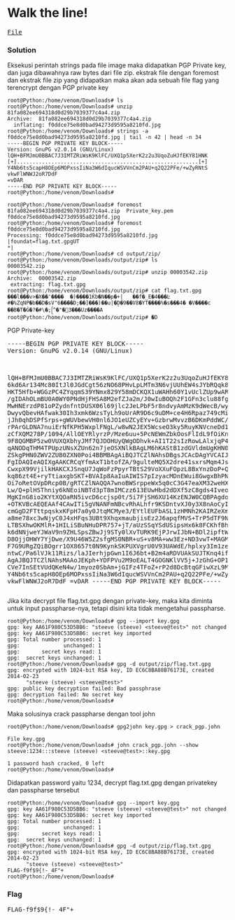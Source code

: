 <h1><b>Walk the line!</h1></b>
<pre>
<a href="https://ringzer0ctf.com/files/81fa082ee694318d0d29b7039377c4a4.zip">File</a>
</pre>
</b><h3>Solution</h3></b>
<p>Eksekusi perintah strings pada file image maka didapatkan PGP Private key, dan juga dibawahnya raw bytes dari file zip. ekstrak file dengan foremost dan ekstrak file zip yang 
didapatkan maka akan ada sebuah file flag yang terencrypt dengan PGP private key</p>

```console
root@Python:/home/venom/Downloads# ls
root@Python:/home/venom/Downloads# unzip 81fa082ee694318d0d29b7039377c4a4.zip 
Archive:  81fa082ee694318d0d29b7039377c4a4.zip
  inflating: f0ddce75e8d0bad94273d9595a8210fd.jpg  
root@Python:/home/venom/Downloads# strings -a f0ddce75e8d0bad94273d9595a8210fd.jpg | tail -n 42 | head -n 34
-----BEGIN PGP PRIVATE KEY BLOCK-----
Version: GnuPG v2.0.14 (GNU/Linux)
lQH+BFMJmU0BBAC7J3IMTZRiWsK9KlFC/UXQ1p5XerK2z2u3UqoZuHJfEKY81HNK
[+]..........................................................[+]
Y4Nb6ts5capH8OEp6MOPxssIiNa3W6dIqucWSVVnCm2PAU+q2Q22PFe/+wZyRNtS
vkwFlWNWJ2oR7DdF
=vDAR
-----END PGP PRIVATE KEY BLOCK-----
root@Python:/home/venom/Downloads# 

root@Python:/home/venom/Downloads# foremost 
81fa082ee694318d0d29b7039377c4a4.zip  Private_key.pem
f0ddce75e8d0bad94273d9595a8210fd.jpg  
root@Python:/home/venom/Downloads# foremost f0ddce75e8d0bad94273d9595a8210fd.jpg 
Processing: f0ddce75e8d0bad94273d9595a8210fd.jpg
|foundat=flag.txt.gpgUT	
*|
root@Python:/home/venom/Downloads# cd output/zip/
root@Python:/home/venom/Downloads/output/zip# ls
00003542.zip
root@Python:/home/venom/Downloads/output/zip# unzip 00003542.zip 
Archive:  00003542.zip
 extracting: flag.txt.gpg            
root@Python:/home/venom/Downloads/output/zip# cat flag.txt.gpg 
���l���v>�X��'����	�)����1Ќb�N��p�+|	��f�_E�4���Ŀ
#�%ZqNP�b��D�sV"6����D;��]���)��u|�̞D�9��V8�YT����%�s���4� �V����c	��B�T�Ġ�?�#\�;ᩕ^�"�3���Uz����A
root@Python:/home/venom/Downloads/output/zip# �D
```
<p>PGP Private-key</p>
<pre>
-----BEGIN PGP PRIVATE KEY BLOCK-----
Version: GnuPG v2.0.14 (GNU/Linux)</br>

lQH+BFMJmU0BBAC7J3IMTZRiWsK9KlFC/UXQ1p5XerK2z2u3UqoZuHJfEKY81HNK
6kd6Ar134Mc80ItJl0JGdCgt56zNO68PHvLpLMTm3N6vjUUhEW4sJYbRQqk8AD5c
HKT5Hfb+WGGzPC4ZYqqmS39YNmx829Y58mDCKQX1uWAHh60Y1vUclZUp9wARAQAB
/gIDAhOLmBU0A0WY0PNdHjFHSA8M2efZJa2m/J0wIuBOQh2F1GFn3clu88fgh/uv
MwHNErzdP81oPZydnfntDUSX06l69jlc2JeLPbF5r8ndvyAmMzK9dWecB/wymjTy
DwyvQbevHAfwak30Ih3xmk6WzsTyLh9oUrAR9D6c9uDM+ce4H6Rpaz749cMiHHqC
jJh0qhDSPfSrps+gWUVbewVH0nl6JO1eUZCyEYv+GzbrwMvvzB6DKmPddWC/RUhM
rPArGLDNA7nuiErNfKPH5WxplFNgL/w8wN2JEX5WcseO3ky5RuyKNVcneDd1Ix+D
zCfXQM278P/1094/AllOEYRlyrzP/Mze6uu+5PcNEWmZbkOosFlIdL9fOiKn1kWC
9F8QGMBP5zw0VUXQXbhyJMf7QJDOHUyQWgODhvk+AI1T22sIzRowLAlxjqP45kkk
qANODqTHM4TPUpzUNsXZUn62n7jeOSXNlkBAgLM6hKAStB1zdGVldmUgKHN0ZWV2
ZSkgPHN0ZWV2ZUB0ZXN0Poi4BBMBAgAiBQJTCZlNAhsDBgsJCAcDAgYVCAIJCgsE
FgIDAQIeAQIXgAAKCRCqYfmAxT1btofZA/9gulteMQ5X2dre41sxrsMqm4Js6HPx
CwxpX99VjilkHAKCXJSnqU7JqWoFzPpyrTBtS29VoXXuFOpzL8BxYnzDoP+Q3Ybl
kq86zt4E+ryTtiaxgbSKT+BVAIp8AaIuAIWIS7pIzyacMDnEWui8GwgxBhPN/3Tu
Oi7oRetOVpDRcp0B/gRTCZlNAQQA7wnoBWSrppeWx5q0cC3G47eaXM32weHX1Kqy
Lw/Q+plHSThniy6kNEoiNBTd3pT8mIMCzz613EUwHbd2dDXf5zC8gds4Iveop+44
MgKInG8io2KYtXQOaRN5ivcD6ccjsp0t/5i7FjSH6XU14KzENJW0CQBPAgdoLmW/
+OTKVBcAEQEAAf4CAwITi5gVNANFmNBcvRhALhfr9KSDntvXJ0y3X8nAoCyInWW2
cmGgD2FTttpqskxKFpH7a0y0JtqMCMye3/EYtlEUFbASL1zHMNh2KAIRZeXmcsdt
a8me78xc3wNjyC0J4xHFqs3UBt9XhqxmaubjisEz2J6apqfMVS+TrP5dTF9N46Sl
LTBSXhwOKMlR+1HILiSBuNHuDPR757+jT/aUzSSqYSdUSipsHx6k8FCKhfBhnpJq
k6dNNjweYJWaV9n9ZHLSpsZBwJj9STy0lXvTURK9EjPJrwIJbN+BDl2ipftWsEbm
D8OjjOHWY7YjDwe/X9U46W5Z2sfgMS0NBR+uS+v8MA+ww3Ez+ND3vwT+MAGMU55a
F7G9URgZQiBOgrr1OX8657t0N9KynkSKPUXVgrU0V93UAWdE/hplxy3Im1zeU0fL
ntwC/Pa6lVJk11Rizs/laJIerhjpGwn1I6J6bt+B2m4aRDVUAkSUJTKnq4ifBBgB
AgAJBQJTCZlNAhsMAAoJEKph+YDFPVu2M9oEALT4GOGNKlVV5j+JzGhG+OP1ojru
CVe7InSEtVUdQKeN4w/1myoz0SbAm+jGIFz4TFoZ+rP2d8DcBtqGFiwXzL9MaDnT
Y4Nb6ts5capH8OEp6MOPxssIiNa3W6dIqucWSVVnCm2PAU+q2Q22PFe/+wZyRNtS
vkwFlWNWJ2oR7DdF
=vDAR
-----END PGP PRIVATE KEY BLOCK-----
</pre>
<p>Jika kita decrypt file flag.txt.gpg dengan private-key, maka kita diminta untuk input passpharse-nya, tetapi disini kita tidak mengetahui passpharse.</p>

```console
root@Python:/home/venom/Downloads# gpg --import key.gpg 
gpg: key AA61F980C53D5BB6: "steeve (steeve) <steeve@test>" not changed
gpg: key AA61F980C53D5BB6: secret key imported
gpg: Total number processed: 1
gpg:              unchanged: 1
gpg:       secret keys read: 1
gpg:  secret keys unchanged: 1
root@Python:/home/venom/Downloads# gpg -d output/zip/flag.txt.gpg 
gpg: encrypted with 1024-bit RSA key, ID EC6C8BA88B76173E, created 2014-02-23
      "steeve (steeve) <steeve@test>"
gpg: public key decryption failed: Bad passphrase
gpg: decryption failed: No secret key
root@Python:/home/venom/Downloads# 
```
<p>Maka solusinya crack passpharse dengan tool john</p>

```console
root@Python:/home/venom/Downloads# gpg2john key.gpg > crack_pgp.john 

File key.gpg
root@Python:/home/venom/Downloads# john crack_pgp.john --show
steeve:1234:::steeve (steeve) <steeve@test>::key.gpg

1 password hash cracked, 0 left
root@Python:/home/venom/Downloads# 
```
<p>Didapatkan password yaitu 1234, decrypt flag.txt.gpg dengan privatekey dan passpharse tersebut</p>

```console
root@Python:/home/venom/Downloads# gpg --import key.gpg 
gpg: key AA61F980C53D5BB6: "steeve (steeve) <steeve@test>" not changed
gpg: key AA61F980C53D5BB6: secret key imported
gpg: Total number processed: 1
gpg:              unchanged: 1
gpg:       secret keys read: 1
gpg:  secret keys unchanged: 1
root@Python:/home/venom/Downloads# gpg -d output/zip/flag.txt.gpg 
gpg: encrypted with 1024-bit RSA key, ID EC6C8BA88B76173E, created 2014-02-23
      "steeve (steeve) <steeve@test>"
FLAG-f9f$9{!-_4F"+
root@Python:/home/venom/Downloads# 
```
</b><h3>Flag</h3></b>
<pre>
FLAG-f9f$9{!-_4F"+
</pre>
